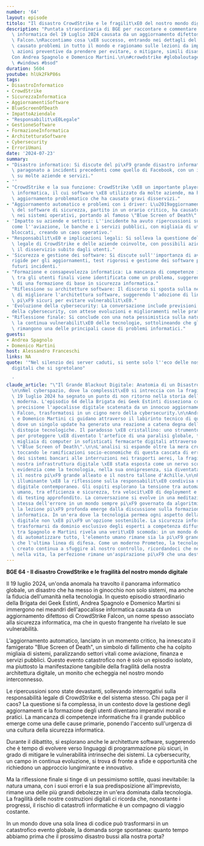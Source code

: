```yaml
---
number: '64'
layout: episode
titolo: "Il disastro CrowdStrike e le fragilit\xE0 del nostro mondo digitale"
description: "Puntata straordinaria di BGE per raccontare e commentare l'apocalisse\
  \ informatica del 19 Luglio 2024 causata da un aggiornamento difettoso di CrowdStrike\
  \ Falcon.\nRaccontiamo cosa \xE8 successo, entrando nei dettagli del bug che ha\
  \ causato problemi in tutto il mondo e ragionamo sulle lezioni da imparare e le\
  \ azioni preventive da prendere per evitare, o mitigare, simili disastri in futuro.\n\
  Con Andrea Spagnolo e Domenico Martini.\n\n#crowdstrike #globaloutage #globalstrike\
  \ #windows #bsod"
duration: 5604
youtube: hlUk2FkP86s
tags:
- DisastroInformatico
- CrowdStrike
- SicurezzaInformatica
- AggiornamentiSoftware
- BlueScreenOfDeath
- ImpattoAziendale
- "Responsabilit\xE0Legale"
- GestioneSoftware
- FormazioneInformatica
- ArchitetturaSoftware
- Cybersecurity
- ErroriUmani
date: '2024-07-23'
summary:
- "Disastro informatico: Si discute del pi\xF9 grande disastro informatico di sempre,\
  \ paragonato a incidenti precedenti come quello di Facebook, con un impatto notevole\
  \ su molte aziende e servizi."
- ''
- "CrowdStrike e la sua funzione: CrowdStrike \xE8 un importante player della sicurezza\
  \ informatica, il cui software \xE8 utilizzato da molte aziende, ma ha subito un\
  \ aggiornamento problematico che ha causato gravi disservizi."
- "Aggiornamento automatico e problemi con i driver: L\u2019aggiornamento automatico\
  \ del software di sicurezza, partito in un orario critico, ha causato un malfunzionamento\
  \ nei sistemi operativi, portando al famoso \"Blue Screen of Death\" su molti computer."
- 'Impatto su aziende e settori: L''incidente ha avuto ripercussioni su settori critici
  come l''aviazione, le banche e i servizi pubblici, con migliaia di utenti e server
  bloccati, creando un caos operativo.'
- "Responsabilit\xE0 e implicazioni legali: Si solleva la questione della responsabilit\xE0\
  \ legale di CrowdStrike e delle aziende coinvolte, con possibili azioni legali per\
  \ il disservizio subito dagli utenti."
- 'Sicurezza e gestione dei software: Si discute sull''importanza di avere procedure
  rigide per gli aggiornamenti, test rigorosi e gestione dei software per prevenire
  futuri incidenti.'
- "Formazione e consapevolezza informatica: La mancanza di competenze informatiche\
  \ tra gli utenti finali viene identificata come un problema, suggerendo la necessit\xE0\
  \ di una formazione di base in sicurezza informatica."
- "Riflessione su architetture software: Il discorso si sposta sulla necessit\xE0\
  \ di migliorare l'architettura software, suggerendo l'adozione di linguaggi di programmazione\
  \ pi\xF9 sicuri per evitare vulnerabilit\xE0."
- 'Evoluzione della cybersecurity: La conversazione include previsioni sul futuro
  della cybersecurity, con attese evoluzioni e miglioramenti nelle pratiche di sicurezza.'
- "Riflessione finale: Si conclude con una nota pessimistica sulla natura umana e\
  \ la continua vulnerabilit\xE0 delle tecnologie, sottolineando che gli errori umani\
  \ rimangono una delle principali cause di problemi informatici."
guests:
- Andrea Spagnolo
- Domenico Martini
host: Alessandro Franceschi
links: NA
quote: '"Nel silenzio dei server caduti, si sente solo l''eco delle nostre certezze
  digitali che si sgretolano"

  '
claude_article: "\"Il Grande Blackout Digitale: Anatomia di un Disastro Annunciato\"\
  \n\nNel cyberspazio, dove la complessit\xE0 si intreccia con la fragilit\xE0, il\
  \ 19 luglio 2024 ha segnato un punto di non ritorno nella storia dell'informatica\
  \ moderna. L'episodio 64 della Brigata dei Geek Estinti disseziona con chirurgica\
  \ precisione l'apocalisse digitale scatenata da un innocuo aggiornamento di CrowdStrike\
  \ Falcon, trasformatosi in un cigno nero della cybersecurity.\n\nAndrea Spagnolo\
  \ e Domenico Martini ci guidano attraverso il labirinto tecnico di questo evento,\
  \ dove un singolo update ha generato una reazione a catena degna delle migliori\
  \ distopie tecnologiche. Il paradosso \xE8 cristallino: uno strumento progettato\
  \ per proteggere \xE8 diventato l'artefice di una paralisi globale, trasformando\
  \ migliaia di computer in sofisticati fermacarte digitali attraverso il famigerato\
  \ \"Blue Screen of Death\".\n\nL'analisi si espande oltre la mera cronaca tecnica,\
  \ toccando le ramificazioni socio-economiche di questa cascata di errori. Dal blocco\
  \ dei sistemi bancari alle interruzioni nei trasporti aerei, la fragilit\xE0 della\
  \ nostra infrastruttura digitale \xE8 stata esposta come un nervo scoperto. La discussione\
  \ evidenzia come la tecnologia, nella sua onnipresenza, sia diventata simultaneamente\
  \ il nostro pi\xF9 grande alleato e il nostro tallone d'Achille.\n\nParticolarmente\
  \ illuminante \xE8 la riflessione sulla responsabilit\xE0 condivisa nel panorama\
  \ digitale contemporaneo. Gli ospiti esplorano la tensione tra automazione e controllo\
  \ umano, tra efficienza e sicurezza, tra velocit\xE0 di deployment e necessit\xE0\
  \ di testing approfondito. La conversazione si evolve in una meditazione sulla natura\
  \ stessa dell'errore in un mondo sempre pi\xF9 governato da algoritmi.\n\nMa forse\
  \ la lezione pi\xF9 profonda emerge dalla discussione sulla formazione e consapevolezza\
  \ informatica. In un'era dove la tecnologia permea ogni aspetto della vita, l'analfabetismo\
  \ digitale non \xE8 pi\xF9 un'opzione sostenibile. La sicurezza informatica deve\
  \ trasformarsi da dominio esclusivo degli esperti a competenza diffusa.\n\nIl dialogo\
  \ tra Spagnolo e Martini rivela una verit\xE0 scomoda: in un mondo dove cerchiamo\
  \ di automatizzare tutto, l'elemento umano rimane sia la pi\xF9 grande vulnerabilit\xE0\
  \ che l'ultima linea di difesa. Come un moderno Prometeo, la tecnologia che abbiamo\
  \ creato continua a sfuggire al nostro controllo, ricordandoci che nel codice, come\
  \ nella vita, la perfezione rimane un'aspirazione pi\xF9 che una destinazione.\n"
---
```

**BGE 64 - Il disastro CrowdStrike e le fragilità del nostro mondo digitale**

Il 19 luglio 2024, un'onda anomala ha travolto il panorama informatico globale, un disastro che ha messo in ginocchio non solo sistemi, ma anche la fiducia dell'umanità nella tecnologia. In questo episodio straordinario della Brigata dei Geek Estinti, Andrea Spagnolo e Domenico Martini si immergono nei meandri dell'apocalisse informatica causata da un aggiornamento difettoso di CrowdStrike Falcon, un nome spesso associato alla sicurezza informatica, ma che in questo frangente ha rivelato le sue vulnerabilità.

L’aggiornamento automatico, lanciato in un momento critico, ha innescato il famigerato "Blue Screen of Death", un simbolo di fallimento che ha colpito migliaia di sistemi, paralizzando settori vitali come aviazione, finanza e servizi pubblici. Questo evento catastrofico non è solo un episodio isolato, ma piuttosto la manifestazione tangibile della fragilità della nostra architettura digitale, un monito che echeggia nel nostro mondo interconnesso.

Le ripercussioni sono state devastanti, sollevando interrogativi sulla responsabilità legale di CrowdStrike e del sistema stesso. Chi paga per il caos? La questione si fa complessa, in un contesto dove la gestione degli aggiornamenti e la formazione degli utenti diventano imperativi morali e pratici. La mancanza di competenze informatiche fra il grande pubblico emerge come una delle cause primarie, ponendo l'accento sull'urgenza di una cultura della sicurezza informatica.

Durante il dibattito, si esplorano anche le architetture software, suggerendo che è tempo di evolvere verso linguaggi di programmazione più sicuri, in grado di mitigare le vulnerabilità intrinseche dei sistemi. La cybersecurity, un campo in continua evoluzione, si trova di fronte a sfide e opportunità che richiedono un approccio lungimirante e innovativo.

Ma la riflessione finale si tinge di un pessimismo sottile, quasi inevitabile: la natura umana, con i suoi errori e la sua predisposizione all'imprevisto, rimane una delle più grandi debolezze in un'era dominata dalla tecnologia. La fragilità delle nostre costruzioni digitali ci ricorda che, nonostante i progressi, il rischio di catastrofi informatiche è un compagno di viaggio costante.

In un mondo dove una sola linea di codice può trasformarsi in un catastrofico evento globale, la domanda sorge spontanea: quanto tempo abbiamo prima che il prossimo disastro bussi alla nostra porta?

